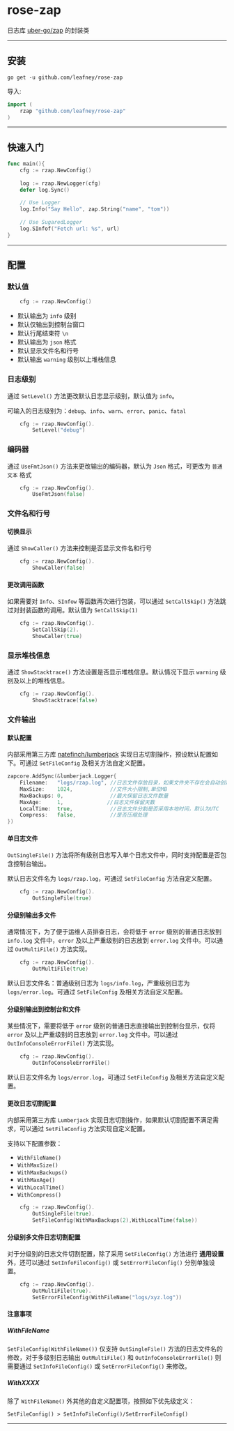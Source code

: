 # rose-zap
 
日志库 [uber-go/zap](https://github.com/uber-go/zap) 的封装类

----

## 安装

```shell
go get -u github.com/leafney/rose-zap
```

导入:

```go
import (
    rzap "github.com/leafney/rose-zap"
)
```

----

## 快速入门

```go
func main(){
    cfg := rzap.NewConfig()
    
    log := rzap.NewLogger(cfg)
    defer log.Sync()
    
    // Use Logger
    log.Info("Say Hello", zap.String("name", "tom"))
    
    // Use SugaredLogger
    log.SInfof("Fetch url: %s", url)
}
```

----

## 配置

### 默认值

```go
    cfg := rzap.NewConfig()
```

- 默认输出为 `info` 级别
- 默认仅输出到控制台窗口
- 默认行尾结束符 `\n`
- 默认输出为 `json` 格式
- 默认显示文件名和行号
- 默认输出 `warning` 级别以上堆栈信息

### 日志级别

通过 `SetLevel()` 方法更改默认日志显示级别，默认值为 `info`。

可输入的日志级别为：`debug`、`info`、`warn`、`error`、`panic`、`fatal`

```go
    cfg := rzap.NewConfig().
        SetLevel("debug")
```

### 编码器

通过 `UseFmtJson()` 方法来更改输出的编码器，默认为 `Json` 格式，可更改为 `普通文本` 格式

```go
    cfg := rzap.NewConfig().
        UseFmtJson(false)
```

### 文件名和行号

#### 切换显示

通过 `ShowCaller()` 方法来控制是否显示文件名和行号

```go
    cfg := rzap.NewConfig().
        ShowCaller(false)
```

#### 更改调用函数

如果需要对 `Info`、`SInfow` 等函数再次进行包装，可以通过 `SetCallSkip()` 方法跳过对封装函数的调用。默认值为 `SetCallSkip(1)`

```go
    cfg := rzap.NewConfig().
        SetCallSkip(2).
        ShowCaller(true)
```

### 显示堆栈信息

通过 `ShowStacktrace()` 方法设置是否显示堆栈信息。默认情况下显示 `warning` 级别及以上的堆栈信息。

```go
    cfg := rzap.NewConfig().
        ShowStacktrace(false)
```

### 文件输出

#### 默认配置

内部采用第三方库 [natefinch/lumberjack](https://github.com/natefinch/lumberjack) 实现日志切割操作，预设默认配置如下。可通过 `SetFileConfig` 及相关方法自定义配置。

```go
zapcore.AddSync(&lumberjack.Logger{
	Filename:   "logs/rzap.log", //日志文件存放目录，如果文件夹不存在会自动创建
	MaxSize:    1024,            //文件大小限制,单位MB
	MaxBackups: 0,               //最大保留日志文件数量
	MaxAge:     1,              //日志文件保留天数
	LocalTime:  true,            //日志文件分割是否采用本地时间，默认为UTC
	Compress:   false,           //是否压缩处理
})
```

#### 单日志文件

`OutSingleFile()` 方法将所有级别日志写入单个日志文件中，同时支持配置是否包含控制台输出。

默认日志文件名为 `logs/rzap.log`，可通过 `SetFileConfig` 方法自定义配置。

```go
    cfg := rzap.NewConfig().
        OutSingleFile(true)
```

#### 分级别输出多文件

通常情况下，为了便于运维人员排查日志，会将低于 `error` 级别的普通日志放到 `info.log` 文件中，`error` 及以上严重级别的日志放到 `error.log` 文件中。可以通过 `OutMultiFile()` 方法实现。

```go
    cfg := rzap.NewConfig().
        OutMultiFile(true)
```

默认日志文件名：普通级别日志为 `logs/info.log`，严重级别日志为 `logs/error.log`。可通过 `SetFileConfig` 及相关方法自定义配置。

#### 分级别输出到控制台和文件

某些情况下，需要将低于 `error` 级别的普通日志直接输出到控制台显示，仅将 `error` 及以上严重级别的日志放到 `error.log` 文件中。可以通过 `OutInfoConsoleErrorFile()` 方法实现。

```go
    cfg := rzap.NewConfig().
        OutInfoConsoleErrorFile()
```

默认日志文件名为 `logs/error.log`，可通过 `SetFileConfig` 及相关方法自定义配置。

#### 更改日志切割配置

内部采用第三方库 `Lumberjack` 实现日志切割操作，如果默认切割配置不满足需求，可以通过 `SetFileConfig` 方法实现自定义配置。

支持以下配置参数：

- `WithFileName()`
- `WithMaxSize()`
- `WithMaxBackups()`
- `WithMaxAge()`
- `WithLocalTime()`
- `WithCompress()`

```go
    cfg := rzap.NewConfig().
        OutSingleFile(true).
        SetFileConfig(WithMaxBackups(2),WithLocalTime(false))
```

#### 分级别多文件日志切割配置

对于分级别的日志文件切割配置，除了采用 `SetFileConfig()` 方法进行 **通用设置** 外，还可以通过 `SetInfoFileConfig()` 或 `SetErrorFileConfig()` 分别单独设置。

```go
    cfg := rzap.NewConfig().
        OutMultiFile(true).
        SetErrorFileConfig(WithFileName("logs/xyz.log"))
```

#### 注意事项

##### WithFileName

`SetFileConfig(WithFileName())` 仅支持 `OutSingleFile()` 方法的日志文件名的修改，对于多级别日志输出 `OutMultiFile()` 和 `OutInfoConsoleErrorFile()` 则需要通过 `SetInfoFileConfig()` 或 `SetErrorFileConfig()` 来修改。

##### WithXXXX

除了 `WithFileName()` 外其他的自定义配置项，按照如下优先级定义：

```
SetFileConfig() > SetInfoFileConfig()/SetErrorFileConfig()
```

----

